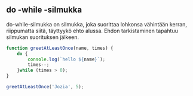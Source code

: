 ## do -while -silmukka
do-while-silmukka on silmukka, joka suorittaa lohkonsa vähintään kerran, riippumatta siitä, täyttyykö ehto alussa. Ehdon tarkistaminen tapahtuu silmukan suorituksen jälkeen.

```javascript
function greetAtLeastOnce(name, times) {
    do {
        console.log(`hello ${name}`);
        times--;
    }while (times > 0);
}

greetAtLeastOnce('Jozia', 5);
